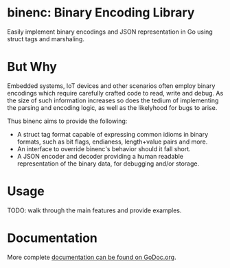 # binenc: Binary Encoding Library
Easily implement binary encodings and JSON representation in Go using struct tags and marshaling.

# But Why

Embedded systems, IoT devices and other scenarios often employ binary encodings which require carefully crafted code to read, write and debug.  As the size of such information increases so does the tedium of implementing the parsing and encoding logic, as well as the likelyhood for bugs to arise.

Thus binenc aims to provide the following:
* A struct tag format capable of expressing common idioms in binary formats, such as bit flags, endianess, length+value pairs and more.
* An interface to override binenc's behavior should it fall short.
* A JSON encoder and decoder providing a human readable representation of the binary data, for debugging and/or storage.

# Usage

TODO: walk through the main features and provide examples.

# Documentation

More complete [documentation can be found on GoDoc.org](https://godoc.org/github.com/bradleypeabody/binenc).
